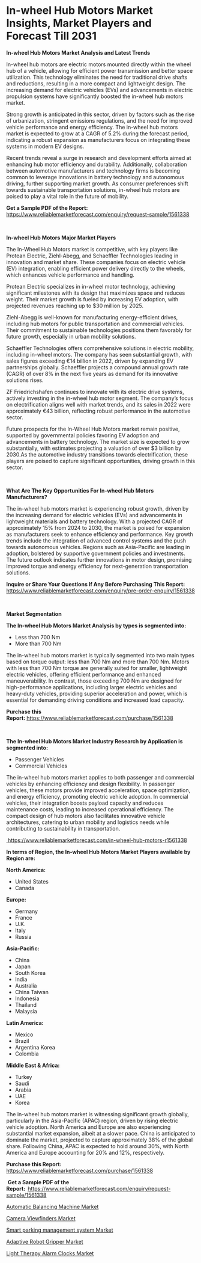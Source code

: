 <p><h1>In-wheel Hub Motors Market Insights, Market Players and Forecast Till 2031</h1></p><p><strong>In-wheel Hub Motors Market Analysis and Latest Trends</strong></p>
<p><p>In-wheel hub motors are electric motors mounted directly within the wheel hub of a vehicle, allowing for efficient power transmission and better space utilization. This technology eliminates the need for traditional drive shafts and reductions, resulting in a more compact and lightweight design. The increasing demand for electric vehicles (EVs) and advancements in electric propulsion systems have significantly boosted the in-wheel hub motors market.</p><p>Strong growth is anticipated in this sector, driven by factors such as the rise of urbanization, stringent emissions regulations, and the need for improved vehicle performance and energy efficiency. The in-wheel hub motors market is expected to grow at a CAGR of 5.2% during the forecast period, indicating a robust expansion as manufacturers focus on integrating these systems in modern EV designs.</p><p>Recent trends reveal a surge in research and development efforts aimed at enhancing hub motor efficiency and durability. Additionally, collaboration between automotive manufacturers and technology firms is becoming common to leverage innovations in battery technology and autonomous driving, further supporting market growth. As consumer preferences shift towards sustainable transportation solutions, in-wheel hub motors are poised to play a vital role in the future of mobility.</p></p>
<p><strong>Get a Sample PDF of the Report:&nbsp;</strong> <a href="https://www.reliablemarketforecast.com/enquiry/request-sample/1561338">https://www.reliablemarketforecast.com/enquiry/request-sample/1561338</a></p>
<p>&nbsp;</p>
<p><strong>In-wheel Hub Motors Major Market Players</strong></p>
<p><p>The In-Wheel Hub Motors market is competitive, with key players like Protean Electric, Ziehl-Abegg, and Schaeffler Technologies leading in innovation and market share. These companies focus on electric vehicle (EV) integration, enabling efficient power delivery directly to the wheels, which enhances vehicle performance and handling.</p><p>Protean Electric specializes in in-wheel motor technology, achieving significant milestones with its design that maximizes space and reduces weight. Their market growth is fueled by increasing EV adoption, with projected revenues reaching up to $30 million by 2025.</p><p>Ziehl-Abegg is well-known for manufacturing energy-efficient drives, including hub motors for public transportation and commercial vehicles. Their commitment to sustainable technologies positions them favorably for future growth, especially in urban mobility solutions.</p><p>Schaeffler Technologies offers comprehensive solutions in electric mobility, including in-wheel motors. The company has seen substantial growth, with sales figures exceeding €14 billion in 2022, driven by expanding EV partnerships globally. Schaeffler projects a compound annual growth rate (CAGR) of over 8% in the next five years as demand for its innovative solutions rises.</p><p>ZF Friedrichshafen continues to innovate with its electric drive systems, actively investing in the in-wheel hub motor segment. The company’s focus on electrification aligns well with market trends, and its sales in 2022 were approximately €43 billion, reflecting robust performance in the automotive sector.</p><p>Future prospects for the In-Wheel Hub Motors market remain positive, supported by governmental policies favoring EV adoption and advancements in battery technology. The market size is expected to grow substantially, with estimates projecting a valuation of over $3 billion by 2030.As the automotive industry transitions towards electrification, these players are poised to capture significant opportunities, driving growth in this sector.</p></p>
<p>&nbsp;</p>
<p><strong>What Are The Key Opportunities For In-wheel Hub Motors Manufacturers?</strong></p>
<p><p>The in-wheel hub motors market is experiencing robust growth, driven by the increasing demand for electric vehicles (EVs) and advancements in lightweight materials and battery technology. With a projected CAGR of approximately 15% from 2024 to 2030, the market is poised for expansion as manufacturers seek to enhance efficiency and performance. Key growth trends include the integration of advanced control systems and the push towards autonomous vehicles. Regions such as Asia-Pacific are leading in adoption, bolstered by supportive government policies and investments. The future outlook indicates further innovations in motor design, promising improved torque and energy efficiency for next-generation transportation solutions.</p></p>
<p><strong>Inquire or Share Your Questions If Any Before Purchasing This Report:</strong> <a href="https://www.reliablemarketforecast.com/enquiry/pre-order-enquiry/1561338">https://www.reliablemarketforecast.com/enquiry/pre-order-enquiry/1561338</a></p>
<p>&nbsp;</p>
<p><strong>Market Segmentation</strong></p>
<p><strong>The In-wheel Hub Motors Market Analysis by types is segmented into:</strong></p>
<p><ul><li>Less than 700 Nm</li><li>More than 700 Nm</li></ul></p>
<p><p>The in-wheel hub motors market is typically segmented into two main types based on torque output: less than 700 Nm and more than 700 Nm. Motors with less than 700 Nm torque are generally suited for smaller, lightweight electric vehicles, offering efficient performance and enhanced maneuverability. In contrast, those exceeding 700 Nm are designed for high-performance applications, including larger electric vehicles and heavy-duty vehicles, providing superior acceleration and power, which is essential for demanding driving conditions and increased load capacity.</p></p>
<p><strong>Purchase this Report:&nbsp;</strong><a href="https://www.reliablemarketforecast.com/purchase/1561338">https://www.reliablemarketforecast.com/purchase/1561338</a></p>
<p>&nbsp;</p>
<p><strong>The In-wheel Hub Motors Market Industry Research by Application is segmented into:</strong></p>
<p><ul><li>Passenger Vehicles</li><li>Commercial Vehicles</li></ul></p>
<p><p>The in-wheel hub motors market applies to both passenger and commercial vehicles by enhancing efficiency and design flexibility. In passenger vehicles, these motors provide improved acceleration, space optimization, and energy efficiency, promoting electric vehicle adoption. In commercial vehicles, their integration boosts payload capacity and reduces maintenance costs, leading to increased operational efficiency. The compact design of hub motors also facilitates innovative vehicle architectures, catering to urban mobility and logistics needs while contributing to sustainability in transportation.</p></p>
<p><a href="https://www.reliablemarketforecast.com/in-wheel-hub-motors-r1561338">&nbsp;https://www.reliablemarketforecast.com/in-wheel-hub-motors-r1561338</a></p>
<p><strong>In terms of Region, the In-wheel Hub Motors Market Players available by Region are:</strong></p>
<p>
    <p> <strong> North America: </strong>
        <ul>
            <li>United States</li>
            <li>Canada</li>
        </ul>
        </p> 
    <p> <strong> Europe: </strong>
        <ul>
            <li>Germany</li>
            <li>France</li>
            <li>U.K.</li>
            <li>Italy</li>
            <li>Russia</li>
        </ul>
        </p> 
    <p> <strong> Asia-Pacific: </strong>
        <ul>
            <li>China</li>
            <li>Japan</li>
            <li>South Korea</li>
            <li>India</li>
            <li>Australia</li>
            <li>China Taiwan</li>
            <li>Indonesia</li>
            <li>Thailand</li>
            <li>Malaysia</li>
        </ul>
        </p> 
    <p> <strong> Latin America: </strong>
        <ul>
            <li>Mexico</li>
            <li>Brazil</li>
            <li>Argentina Korea</li>
            <li>Colombia</li>
        </ul>
        </p> 
    <p> <strong> Middle East & Africa: </strong>
        <ul>
            <li>Turkey</li>
            <li>Saudi</li>
            <li>Arabia</li>
            <li>UAE</li>
            <li>Korea</li>
        </ul>
    </p>
    </p>
<p><p>The in-wheel hub motors market is witnessing significant growth globally, particularly in the Asia-Pacific (APAC) region, driven by rising electric vehicle adoption. North America and Europe are also experiencing substantial market expansion, albeit at a slower pace. China is anticipated to dominate the market, projected to capture approximately 38% of the global share. Following China, APAC is expected to hold around 30%, with North America and Europe accounting for 20% and 12%, respectively.</p></p>
<p><strong>Purchase this Report: </strong><a href="https://www.reliablemarketforecast.com/purchase/1561338">https://www.reliablemarketforecast.com/purchase/1561338</a></p>
<p>&nbsp;<strong>Get a Sample PDF of the Report:&nbsp;&nbsp;</strong><a href="https://www.reliablemarketforecast.com/enquiry/request-sample/1561338">https://www.reliablemarketforecast.com/enquiry/request-sample/1561338</a></p>
<p><strong></strong></p>
<p><p><a href="https://www.linkedin.com/pulse/market-insights-global-automatic-balancing-machine-forecast-hoyue?trackingId=lJnwcLw3SrKQwVm1tgMO5g%3D%3D">Automatic Balancing Machine Market</a></p><p><a href="https://issuu.com/reportprime-2/docs/camera-viewfinders-market-size-2030_7437a75f6114c1">Camera Viewfinders Market</a></p><p><a href="https://medium.com/@scotttyesha/global-perspectives-on-smart-parking-management-system-market-trends-and-forecast-2024-2031-cfabb5f17588">Smart parking management system Market</a></p><p><a href="https://www.linkedin.com/pulse/adaptive-robot-gripper-market-industry-trends-forecast-s7zee?trackingId=RRahO3IiTjeos9eOMu4yvw%3D%3D">Adaptive Robot Gripper Market</a></p><p><a href="https://issuu.com/reportprime-2/docs/light-therapy-alarm-clocks-market-s_653624a27df61f">Light Therapy Alarm Clocks Market</a></p></p>